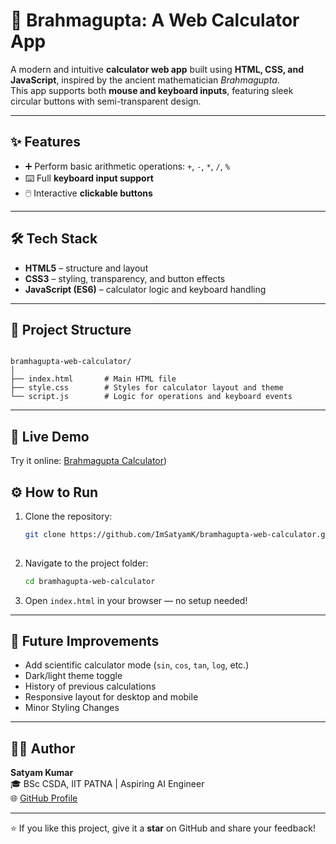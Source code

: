 # 🧮 Brahmagupta: A Web Calculator App

A modern and intuitive **calculator web app** built using **HTML, CSS, and JavaScript**, inspired by the ancient mathematician *Brahmagupta*.  
This app supports both **mouse and keyboard inputs**, featuring sleek circular buttons with semi-transparent design.

---

## ✨ Features
- ➕ Perform basic arithmetic operations: `+`, `-`, `*`, `/`, `%`
- ⌨️ Full **keyboard input support**
- 🖱️ Interactive **clickable buttons**

---

## 🛠️ Tech Stack
- **HTML5** – structure and layout  
- **CSS3** – styling, transparency, and button effects  
- **JavaScript (ES6)** – calculator logic and keyboard handling  

---

## 📂 Project Structure
```

bramhagupta-web-calculator/
│
├── index.html       # Main HTML file
├── style.css        # Styles for calculator layout and theme
└── script.js        # Logic for operations and keyboard events

````

---
## 🔗 Live Demo
  Try it online: [Brahmagupta Calculator](https://your-username.github.io/bramhagupta-web-calculator/))

## ⚙️ How to Run
1. Clone the repository:
   ```bash
   git clone https://github.com/ImSatyamK/bramhagupta-web-calculator.git
  
2. Navigate to the project folder:

   ```bash
   cd bramhagupta-web-calculator
   ```
3. Open `index.html` in your browser — no setup needed!

---

## 🌟 Future Improvements

* Add scientific calculator mode (`sin`, `cos`, `tan`, `log`, etc.)
* Dark/light theme toggle
* History of previous calculations
* Responsive layout for desktop and mobile
* Minor Styling Changes

---

## 🧑‍💻 Author

**Satyam Kumar**  
🎓 BSc CSDA, IIT PATNA | Aspiring AI Engineer  
🌐 [GitHub Profile](https://github.com/ImSatyamK)  

---

⭐ If you like this project, give it a **star** on GitHub and share your feedback!

